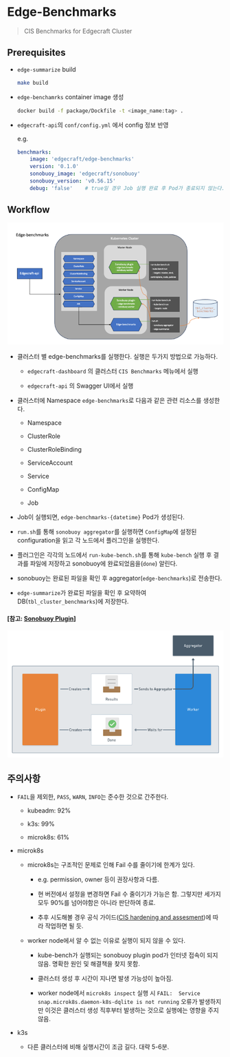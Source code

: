 
# Edge-Benchmarks

> CIS Benchmarks for Edgecraft Cluster


## Prerequisites

- `edge-summarize` build 
    
    ```bash
    make build
    ```
    
- `edge-benchamrks` container image 생성

    ```bash
    docker build -f package/Dockfile -t <image_name:tag> .
    ```

- `edgecraft-api`의 `conf/config.yml` 에서 config 정보 반영 

    e.g.

    ```yaml
    benchmarks:
        image: 'edgecraft/edge-benchmarks'
        version: '0.1.0'
        sonobuoy_image: 'edgecraft/sonobuoy'
        sonobuoy_version: 'v0.56.15'
        debug: 'false'    # true일 경우 Job 실행 완료 후 Pod가 종료되지 않는다.
    ```

## Workflow

![Edge Benchmarks](./images/edge-benchmarks.png)

- 클러스터 별 edge-benchmarks를 실행한다. 실행은 두가지 방법으로 가능하다.

    - `edgecraft-dashboard` 의 클러스터 `CIS Benchmarks` 메뉴에서 실행 

    - `edgecraft-api` 의 Swagger UI에서 실행

- 클러스터에 Namespace `edge-benchmarks`로 다음과 같은 관련 리소스를 생성한다. 

    - Namespace 

    - ClusterRole
    
    - ClusterRoleBinding
    
    - ServiceAccount
    
    - Service
    
    - ConfigMap
    
    - Job

- Job이 실행되면, `edge-benchmarks-{datetime}` Pod가 생성된다.

- `run.sh`를 통해 `sonobuoy aggregator`를 실행하면 `ConfigMap`에 설정된 configuration을 읽고 각 노드에서 플러그인을 실행한다.

- 플러그인은 각각의 노드에서 `run-kube-bench.sh`를 통해 `kube-bench` 실행 후 결과를 파일에 저장하고 sonobuoy에 완료되었음을(`done`) 알린다.

- sonobuoy는 완료된 파일을 확인 후 aggregator(`edge-benchmarks`)로 전송한다. 

- `edge-summarize`가 완료된 파일을 확인 후 요약하여 DB(`tbl_cluster_benchmarks`)에 저장한다.


#### [참고: [Sonobuoy Plugin](https://sonobuoy.io/docs/v0.56.15/plugins/)]

![Sonobuoy Plugin](./images/sonobuoy-plugin-contract.png)


## 주의사항

- `FAIL`을 제외한, `PASS`, `WARN`, `INFO`는 준수한 것으로 간주한다.

    - kubeadm: 92%

    - k3s: 99%

    - microk8s: 61%

- microk8s

    - microk8s는 구조적인 문제로 인해 Fail 수를 줄이기에 한계가 있다.

        - e.g. permission, owner 등이 권장사항과 다름.

        - 현 버전에서 설정을 변경하면 Fail 수 줄이기가 가능은 함. 그렇지만 세가지 모두 90%를 넘어야함은 아니라 판단하여 종료.

        - 추후 시도해볼 경우 공식 가이드([CIS hardening and assesment](https://microk8s.io/docs/how-to-cis-harden))에 따라 작업하면 될 듯.

    - worker node에서 알 수 없는 이유로 실행이 되지 않을 수 있다. 

        - kube-bench가 실행되는 sonobuoy plugin pod가 인터넷 접속이 되지 않음. 명확한 원인 및 해결책을 찾지 못함.
        
        - 클러스터 생성 후 시간이 지나면 발생 가능성이 높아짐.

        - worker node에서 `microk8s inspect` 실행 시 `FAIL:  Service snap.microk8s.daemon-k8s-dqlite is not running` 오류가 발생하지만 이것은 클러스터 생성 직후부터 발생하는 것으로 실행에는 영향을 주지 않음.

- k3s

    - 다른 클러스터에 비해 실행시간이 조금 길다. 대략 5-6분.
 